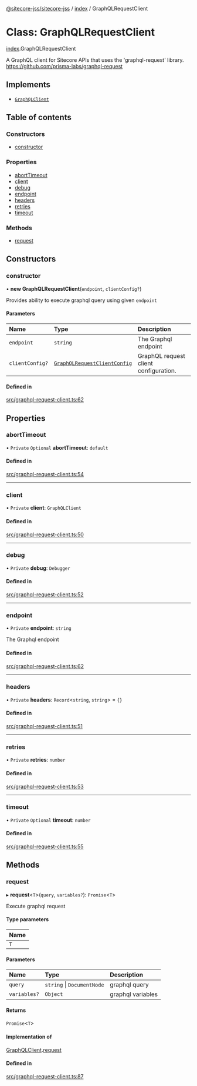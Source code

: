 [@sitecore-jss/sitecore-jss](../README.md) / [index](../modules/index.md) / GraphQLRequestClient

# Class: GraphQLRequestClient

[index](../modules/index.md).GraphQLRequestClient

A GraphQL client for Sitecore APIs that uses the 'graphql-request' library.
https://github.com/prisma-labs/graphql-request

## Implements

- [`GraphQLClient`](../interfaces/index.GraphQLClient.md)

## Table of contents

### Constructors

- [constructor](index.GraphQLRequestClient.md#constructor)

### Properties

- [abortTimeout](index.GraphQLRequestClient.md#aborttimeout)
- [client](index.GraphQLRequestClient.md#client)
- [debug](index.GraphQLRequestClient.md#debug)
- [endpoint](index.GraphQLRequestClient.md#endpoint)
- [headers](index.GraphQLRequestClient.md#headers)
- [retries](index.GraphQLRequestClient.md#retries)
- [timeout](index.GraphQLRequestClient.md#timeout)

### Methods

- [request](index.GraphQLRequestClient.md#request)

## Constructors

### constructor

• **new GraphQLRequestClient**(`endpoint`, `clientConfig?`)

Provides ability to execute graphql query using given `endpoint`

#### Parameters

| Name | Type | Description |
| :------ | :------ | :------ |
| `endpoint` | `string` | The Graphql endpoint |
| `clientConfig?` | [`GraphQLRequestClientConfig`](../modules/index.md#graphqlrequestclientconfig) | GraphQL request client configuration. |

#### Defined in

[src/graphql-request-client.ts:62](https://github.com/Sitecore/jss/blob/d03dcb707/packages/sitecore-jss/src/graphql-request-client.ts#L62)

## Properties

### abortTimeout

• `Private` `Optional` **abortTimeout**: `default`

#### Defined in

[src/graphql-request-client.ts:54](https://github.com/Sitecore/jss/blob/d03dcb707/packages/sitecore-jss/src/graphql-request-client.ts#L54)

___

### client

• `Private` **client**: `GraphQLClient`

#### Defined in

[src/graphql-request-client.ts:50](https://github.com/Sitecore/jss/blob/d03dcb707/packages/sitecore-jss/src/graphql-request-client.ts#L50)

___

### debug

• `Private` **debug**: `Debugger`

#### Defined in

[src/graphql-request-client.ts:52](https://github.com/Sitecore/jss/blob/d03dcb707/packages/sitecore-jss/src/graphql-request-client.ts#L52)

___

### endpoint

• `Private` **endpoint**: `string`

The Graphql endpoint

#### Defined in

[src/graphql-request-client.ts:62](https://github.com/Sitecore/jss/blob/d03dcb707/packages/sitecore-jss/src/graphql-request-client.ts#L62)

___

### headers

• `Private` **headers**: `Record`<`string`, `string`\> = `{}`

#### Defined in

[src/graphql-request-client.ts:51](https://github.com/Sitecore/jss/blob/d03dcb707/packages/sitecore-jss/src/graphql-request-client.ts#L51)

___

### retries

• `Private` **retries**: `number`

#### Defined in

[src/graphql-request-client.ts:53](https://github.com/Sitecore/jss/blob/d03dcb707/packages/sitecore-jss/src/graphql-request-client.ts#L53)

___

### timeout

• `Private` `Optional` **timeout**: `number`

#### Defined in

[src/graphql-request-client.ts:55](https://github.com/Sitecore/jss/blob/d03dcb707/packages/sitecore-jss/src/graphql-request-client.ts#L55)

## Methods

### request

▸ **request**<`T`\>(`query`, `variables?`): `Promise`<`T`\>

Execute graphql request

#### Type parameters

| Name |
| :------ |
| `T` |

#### Parameters

| Name | Type | Description |
| :------ | :------ | :------ |
| `query` | `string` \| `DocumentNode` | graphql query |
| `variables?` | `Object` | graphql variables |

#### Returns

`Promise`<`T`\>

#### Implementation of

[GraphQLClient](../interfaces/index.GraphQLClient.md).[request](../interfaces/index.GraphQLClient.md#request)

#### Defined in

[src/graphql-request-client.ts:87](https://github.com/Sitecore/jss/blob/d03dcb707/packages/sitecore-jss/src/graphql-request-client.ts#L87)
